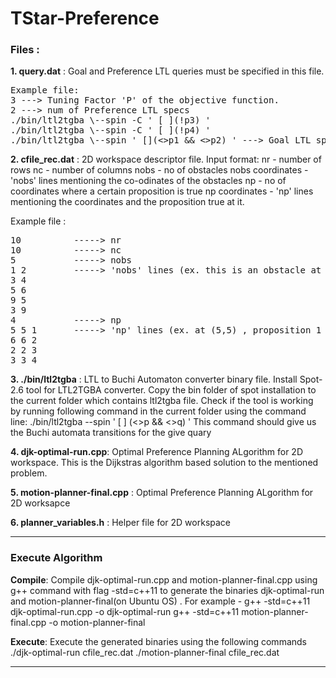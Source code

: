 # TStar-Preference
### **Files :**
**1. query.dat**  : Goal and Preference LTL queries must be specified in this file.
<pre>
Example file:
3 ---> Tuning Factor 'P' of the objective function.
2 ---> num of Preference LTL specs
./bin/ltl2tgba \--spin -C ' [ ](!p3) '
./bin/ltl2tgba \--spin -C ' [ ](!p4) '
./bin/ltl2tgba \--spin ' [](<>p1 && <>p2) ' ---> Goal LTL spec
</pre>

**2. cfile_rec.dat** : 2D workspace descriptor file.
Input format:
nr - number of rows
nc - number of columns
nobs - no of obstacles
nobs coordinates - 'nobs' lines  mentioning the co-odinates of the obstacles
np - no of coordinates where a certain proposition is true
np coordinates - 'np' lines mentioning the coordinates and the proposition true at it.

Example file :
<pre>
10          -----> nr
10          -----> nc
5           -----> nobs
1 2         -----> 'nobs' lines (ex. this is an obstacle at coord (1,2) in the workspace)
3 4
5 6
9 5
3 9
4           -----> np
5 5 1       -----> 'np' lines (ex. at (5,5) , proposition 1 is true)
6 6 2
2 2 3
3 3 4
</pre>


**3. ./bin/ltl2tgba** : LTL to Buchi Automaton converter binary file. 
Install Spot-2.6 tool for LTL2TGBA converter. Copy the bin folder of spot installation to the current folder which contains ltl2tgba file. Check if the tool is working by running following command in the current folder using the command line:
./bin/ltl2tgba \--spin ' [ ] (<>p && <>q) '
This command should give us the Buchi automata transitions for the give quary

**4. djk-optimal-run.cpp**: Optimal Preference Planning ALgorithm for 2D workspace. This is the Dijkstras algorithm based solution to the mentioned problem.

**5. motion-planner-final.cpp** : Optimal Preference Planning ALgorithm for 2D worksapce

**6. planner_variables.h** : Helper file for 2D workspace

----
### Execute Algorithm

**Compile**:  Compile djk-optimal-run.cpp and motion-planner-final.cpp using g++ command with flag -std=c++11 to generate the binaries djk-optimal-run and motion-planner-final(on Ubuntu OS) . 
For example -
g++ -std=c++11 djk-optimal-run.cpp -o djk-optimal-run
g++ -std=c++11 motion-planner-final.cpp -o motion-planner-final

**Execute**:  Execute the generated binaries using the following commands
./djk-optimal-run cfile_rec.dat
./motion-planner-final cfile_rec.dat

------------
